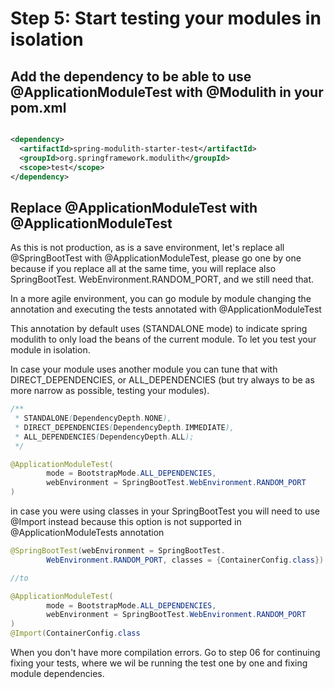 # Step 5: Start testing your modules in isolation

## Add the dependency to be able to use @ApplicationModuleTest with @Modulith in your pom.xml

```xml

<dependency>
  <artifactId>spring-modulith-starter-test</artifactId>
  <groupId>org.springframework.modulith</groupId>
  <scope>test</scope>
</dependency>
```

## Replace @ApplicationModuleTest with @ApplicationModuleTest

As this is not production, as is a save environment, let's replace all
@SpringBootTest with @ApplicationModuleTest, please go one by one because if
you replace all at the same time, you will replace also SpringBootTest.
WebEnvironment.RANDOM_PORT, and we still need that.

In a more agile environment, you can go module by module changing the
annotation and executing the tests annotated with @ApplicationModuleTest

This annotation by default uses (STANDALONE mode) to indicate spring
modulith to only load the
beans of the
current module. To let you test your module in isolation.

In case your module uses another module you can tune that with
DIRECT_DEPENDENCIES, or ALL_DEPENDENCIES (but try always to be as more
narrow as possible, testing your modules).

```java
/**
 * STANDALONE(DependencyDepth.NONE),
 * DIRECT_DEPENDENCIES(DependencyDepth.IMMEDIATE),
 * ALL_DEPENDENCIES(DependencyDepth.ALL);
 */

@ApplicationModuleTest(
        mode = BootstrapMode.ALL_DEPENDENCIES,
        webEnvironment = SpringBootTest.WebEnvironment.RANDOM_PORT
)

```

in case you were using classes in your SpringBootTest you will need to use
@Import instead because this option is not supported in
@ApplicationModuleTests annotation

```java
@SpringBootTest(webEnvironment = SpringBootTest.
        WebEnvironment.RANDOM_PORT, classes = {ContainerConfig.class})

//to

@ApplicationModuleTest(
        mode = BootstrapMode.ALL_DEPENDENCIES,
        webEnvironment = SpringBootTest.WebEnvironment.RANDOM_PORT
)
@Import(ContainerConfig.class

```

When you don't have more compilation errors.
Go to step 06 for continuing fixing your tests, where we wil be running the
test one by one and fixing module dependencies.
